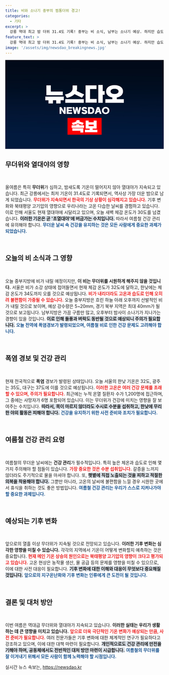 ```yaml
---
title: 비와 소나기 중부의 찜통더위 경고!
categories:
  - 기타
excerpt: >
  강릉 역대 최고 밤 더위 31.4도 기록! 중부는 비 소식, 남부는 소나기 예상. 하지만 습도 상승으로 찜통더위 계속. 폭염경보 발령 속, 건강 관리 주의 필요!
feature_text: >
  강릉 역대 최고 밤 더위 31.4도 기록! 중부는 비 소식, 남부는 소나기 예상. 하지만 습도 상승으로 찜통더위 계속. 폭염경보 발령 속, 건강 관리 주의 필요!
image: '/assets/img/newsdao_breakingnews.jpg'
---
```


<p><img src="/assets/img/newsdao_breakingnews.jpg" alt="ontimetimes 속보" /></p>

<h2 data-ke-size="size26">무더위와 열대야의 영향</h2>

<p data-ke-size="size16">&nbsp;</p>

<p>올여름은 특히 <b>무더위</b>가 심하고, 밤새도록 기온이 떨어지지 않아 열대야가 지속되고 있습니다. 최근 강릉에서는 최저 기온이 31.4도로 기록되면서, 역사상 가장 더운 밤으로 남게 되었습니다. <b><span style="color: #ee2323;">무더위가 지속되면서 한국의 기상 상황이 심각해지고 있습니다.</span></b> 기후 변화와 북태평양 고기압의 영향으로 우리나라는 고온 다습한 날씨를 경험하고 있습니다. 이로 인해 서울도 현재 열대야에 시달리고 있으며, 오늘 새벽 체감 온도가 30도를 넘겼습니다. <b><span style="background-color: #21538527;">이러한 기온은 곧 '초열대야'에 버금가는 수치입니다.</span></b> 따라서 여름철 건강 관리에 유의해야 합니다. <b><span style="color: #1a5490;">무더운 날씨 속 건강을 유지하는 것은 모든 사람에게 중요한 과제가 되었습니다.</span></b></p>

<p data-ke-size="size16">&nbsp;</p>

<h2 data-ke-size="size26">오늘의 비 소식과 그 영향</h2>

<p data-ke-size="size16">&nbsp;</p>

<p>오늘 중부지방에 비가 내릴 예정이지만, <b>이 비는 무더위를 시원하게 해주지 않을 것입니다.</b> 서울은 비가 소강 상태에 접어들면서 현재 체감 온도가 32도에 달하고, 한낮에는 체감 온도가 34도까지 오를 것으로 예상됩니다. <b><span style="color: #ee2323;">비가 내리더라도 고온과 습도로 인해 오히려 불편함이 가중될 수 있습니다.</span></b> 오늘 중부지방은 흐린 하늘 아래 오후까지 산발적인 비가 내릴 것으로 보이며, 예상 강수량은 5~20mm, 경기 북부 지역은 최대 40mm가 될 것으로 보고됩니다. 남부지방은 가끔 구름만 많고, 오후부터 밤사이 소나기가 지나가는 경향이 있을 것입니다. <b><span style="background-color: #21538527;">이로 인해 돌풍과 벼락도 동반될 것으로 예상되니 주의가 필요합니다.</span></b> <b><span style="color: #1a5490;">오늘 전역에 폭염경보가 발령되었으며, 여름철 비로 인한 건강 문제도 고려해야 합니다.</span></b></p>

<p data-ke-size="size16">&nbsp;</p>

<h2 data-ke-size="size26">폭염 경보 및 건강 관리</h2>

<p data-ke-size="size16">&nbsp;</p>

<p>현재 전국적으로 <b>폭염</b> 경보가 발령된 상태입니다. 오늘 서울의 한낮 기온은 32도, 광주는 35도, 대구는 37도에 이를 것으로 예상됩니다. <b><span style="color: #ee2323;">이러한 고온은 여러 건강 문제를 초래할 수 있으며, 주의가 필요합니다.</span></b> 최근에는 누적 온열 질환자 수가 1,200명에 접근하며, 그 중에는 사망자가 6명 포함되어 있습니다. 이는 무더위가 건강에 미치는 영향을 잘 보여주는 수치입니다. <b><span style="background-color: #21538527;">따라서, 목이 마르지 않더라도 수시로 수분을 섭취하고, 한낮에 무리한 야외 활동은 피해야 합니다.</span></b> <b><span style="color: #1a5490;">건강을 유지하기 위한 사전 준비와 조치가 필요합니다.</span></b></p>

<p data-ke-size="size16">&nbsp;</p>

<h2 data-ke-size="size26">여름철 건강 관리 요령</h2>

<p data-ke-size="size16">&nbsp;</p>

<p>여름철의 무더운 날씨에는 <b>건강 관리</b>가 필수적입니다. 특히 높은 체온과 습도로 인해 몇 가지 주의해야 할 점들이 있습니다. <b><span style="color: #ee2323;">가장 중요한 것은 수분 섭취입니다.</span></b> 갈증을 느끼지 않더라도 주기적으로 물을 마셔야 합니다. 또, <b><span style="background-color: #21538527;">햇볕에 직접 노출되는 것을 피하고 적절한 의복을 착용해야 합니다.</span></b> 그뿐만 아니라, 고온의 날씨에 불편함을 느낄 경우 시원한 곳에서 휴식을 취하는 것도 좋은 방법입니다. <b><span style="color: #1a5490;">여름철 건강 관리는 우리가 스스로 지켜나가야 할 중요한 과제입니다.</span></b></p>

<p data-ke-size="size16">&nbsp;</p>

<h2 data-ke-size="size26">예상되는 기후 변화</h2>

<p data-ke-size="size16">&nbsp;</p>

<p>앞으로의 열흘 이상 무더위가 지속될 것으로 전망되고 있습니다. <b>이러한 기후 변화는 심각한 영향을 미칠 수 있습니다.</b> 각각의 지역에서 기온이 어떻게 변화할지 예측하는 것은 중요합니다. <b><span style="color: #ee2323;">현재 메인 기온 상승의 원인으로는 북태평양 고기압의 영향이 크다고 평가되고 있습니다.</span></b> 고온 현상은 농작물 생산, 물 공급 등의 문제를 영향을 미칠 수 있으므로, 이에 대한 사전 대응이 필요합니다. <b><span style="background-color: #21538527;">기후 변화에 대한 이해와 대응이 무엇보다 중요해질 것입니다.</span></b> <b><span style="color: #1a5490;">앞으로의 지구온난화와 기후 변화는 인류에게 큰 도전이 될 것입니다.</span></b></p>

<p data-ke-size="size16">&nbsp;</p>

<h2 data-ke-size="size26">결론 및 대처 방안</h2>

<p data-ke-size="size16">&nbsp;</p>

<p>이번 여름은 역대급 무더위와 열대야가 지속되고 있습니다. <b>이러한 실태는 우리가 생활하는 데 큰 영향을 미치고 있습니다.</b> <b><span style="color: #ee2323;">앞으로 더욱 극단적인 기온 변화가 예상되는 만큼, 사전 준비가 필요합니다.</span></b> 여러 전문가들은 기후 변화에 대한 체계적인 연구가 필요하다고 강조하고 있으며, 이에 대한 대책 마련이 필요합니다. <b><span style="background-color: #21538527;">개인적으로도 건강 관리에 만전을 기해야 하며, 공동체에서도 전반적인 대처 방안 마련이 시급합니다.</span></b> <b><span style="color: #1a5490;">여름철의 무더위를 잘 이겨내기 위해서 모든 사람이 함께 노력해야 할 시점입니다.</span></b></p>
실시간 뉴스 속보는, <a href="https://newsdao.kr" rel="dofollow">https://newsdao.kr</a>


